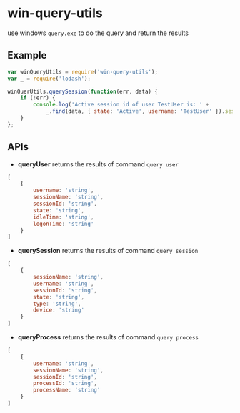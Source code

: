 # win-query-utils

use windows `query.exe` to do the query and return the results

## Example
```js
var winQueryUtils = require('win-query-utils');
var _ = require('lodash');

winQuerUtils.querySession(function(err, data) {
    if (!err) {
        console.log('Active session id of user TestUser is: ' + 
            _.find(data, { state: 'Active', username: 'TestUser' }).sessionId);
    }
};
```

## APIs

- **queryUser** returns the results of command `query user`
```js
[
    {
        username: 'string',
        sessionName: 'string',
        sessionId: 'string',
        state: 'string',
        idleTime: 'string',
        logonTime: 'string'
    }
]
```

- **querySession** returns the results of command `query session`
```js
[
    {
        sessionName: 'string',
        username: 'string',
        sessionId: 'string',
        state: 'string',
        type: 'string',
        device: 'string'
    }
]
```

- **queryProcess** returns the results of command `query process`
```js
[
    {
        username: 'string',
        sessionName: 'string',
        sessionId: 'string',
        processId: 'string',
        processName: 'string'
    }
]